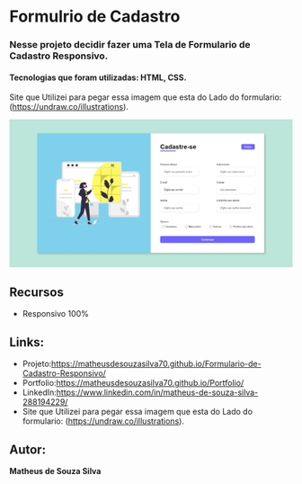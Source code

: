 # Formulrio de Cadastro


### Nesse projeto decidir fazer uma Tela de Formulario de Cadastro Responsivo.

#### Tecnologias que foram utilizadas: HTML, CSS.

Site que Utilizei para pegar essa imagem que esta do Lado do formulario: (https://undraw.co/illustrations).

![README.md](https://github.com/MatheusdeSouzaSilva70/Formulario-de-Cadastro-Responsivo/blob/main/Projet/Formulario%20de%20cadastro.png)


## Recursos
- Responsivo 100%

## Links:
- Projeto:https://matheusdesouzasilva70.github.io/Formulario-de-Cadastro-Responsivo/
- Portfolio:https://matheusdesouzasilva70.github.io/Portfolio/
- LinkedIn:https://www.linkedin.com/in/matheus-de-souza-silva-288194229/
- Site que Utilizei para pegar essa imagem que esta do Lado do formulario: (https://undraw.co/illustrations).
## Autor:
**Matheus de Souza Silva**
